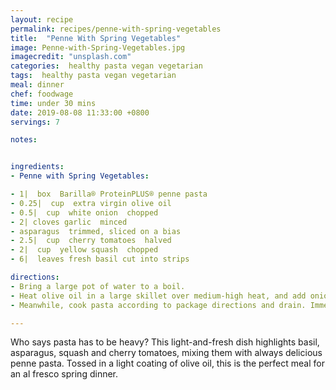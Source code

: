 ```yaml
---
layout: recipe
permalink: recipes/penne-with-spring-vegetables
title:  "Penne With Spring Vegetables"
image: Penne-with-Spring-Vegetables.jpg
imagecredit: "unsplash.com"
categories:  healthy pasta vegan vegetarian
tags:  healthy pasta vegan vegetarian
meal: dinner
chef: foodwage
time: under 30 mins
date: 2019-08-08 11:33:00 +0800
servings: 7

notes:


ingredients:
- Penne with Spring Vegetables:

- 1|  box  Barilla® ProteinPLUS® penne pasta
- 0.25|  cup  extra virgin olive oil
- 0.5|  cup  white onion  chopped
- 2| cloves garlic  minced
- asparagus  trimmed, sliced on a bias
- 2.5|  cup  cherry tomatoes  halved
- 2|  cup  yellow squash  chopped
- 6|  leaves fresh basil cut into strips

directions:
- Bring a large pot of water to a boil.
- Heat olive oil in a large skillet over medium-high heat, and add onions and garlic. Sauté 3-4 minutes, stirring occasionally. Add asparagus and continue to cook for 3 additional minutes. Add tomatoes and squash, sautéing an additional 2-3 minutes, or until tomatoes are softened. Season with salt and pepper to taste.
- Meanwhile, cook pasta according to package directions and drain. Immediately add hot pasta to the skillet. Mix well and transfer to a serving bowl or platter. Garnish with fresh basil strips and serve.

---
```


Who says pasta has to be heavy? This light-and-fresh dish highlights basil, asparagus, squash and cherry tomatoes, mixing them with always delicious penne pasta. Tossed in a light coating of olive oil, this is the perfect meal for an al fresco spring dinner.